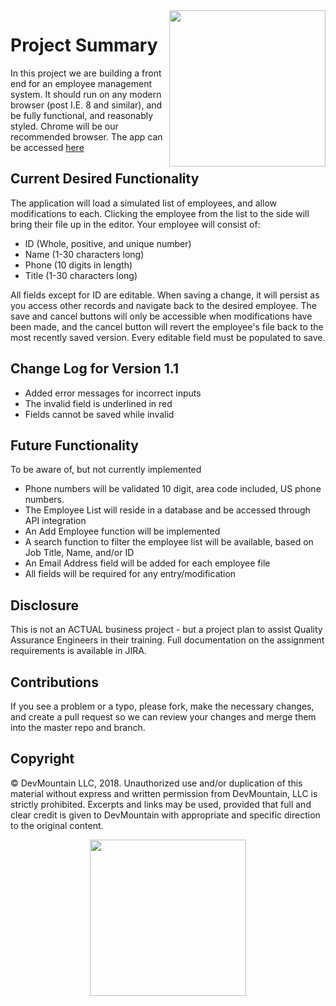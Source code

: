 <img src="https://s3.amazonaws.com/devmountain/www/img/logowhiteblue.png" width="250" align="right">

# Project Summary

In this project we are building a front end for an employee management system.  It should run on any modern browser (post I.E. 8 and similar), and be fully functional, and reasonably styled.  Chrome will be our recommended browser. The app can be accessed [here](1.1_Version/index.html)

## Current Desired Functionality

The application will load a simulated list of employees, and allow modifications to each.  Clicking the employee from the list to the side will bring their file up in the editor.  Your employee will consist of:

* ID        (Whole, positive, and unique number)
* Name      (1-30 characters long)
* Phone     (10 digits in length)
* Title     (1-30 characters long)

All fields except for ID are editable.  When saving a change, it will persist as you access other records and navigate back to the desired employee.  The save and cancel buttons will only be accessible when modifications have been made, and the cancel button will revert the employee's file back to the most recently saved version.  Every editable field must be populated to save.

## Change Log for Version 1.1

* Added error messages for incorrect inputs
* The invalid field is underlined in red
* Fields cannot be saved while invalid

## Future Functionality

To be aware of, but not currently implemented

* Phone numbers will be validated 10 digit, area code included, US phone numbers.
* The Employee List will reside in a database and be accessed through API integration
* An Add Employee function will be implemented
* A search function to filter the employee list will be available, based on Job Title, Name, and/or ID
* An Email Address field will be added for each employee file
* All fields will be required for any entry/modification

## Disclosure

This is not an ACTUAL business project - but a project plan to assist Quality Assurance Engineers in their training.  Full documentation on the assignment requirements is available in JIRA.

## Contributions

If you see a problem or a typo, please fork, make the necessary changes, and create a pull request so we can review your changes and merge them into the master repo and branch.

## Copyright

© DevMountain LLC, 2018. Unauthorized use and/or duplication of this material without express and written permission from DevMountain, LLC is strictly prohibited. Excerpts and links may be used, provided that full and clear credit is given to DevMountain with appropriate and specific direction to the original content.

<p align="center">
<img src="https://s3.amazonaws.com/devmountain/www/img/logowhiteblue.png" width="250">
</p>
